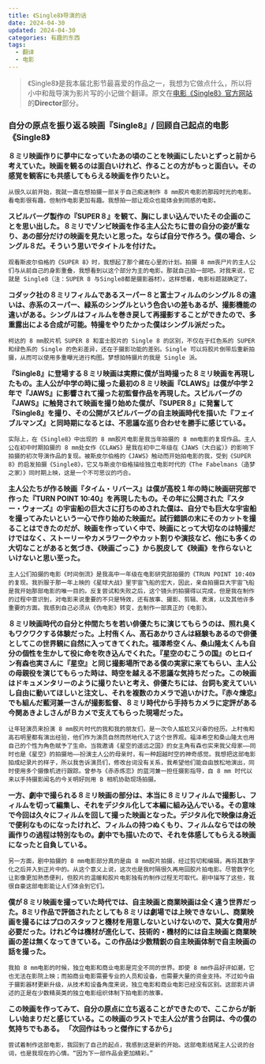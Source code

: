 ```yaml
---
title: 《Single8》导演的话
date: 2024-04-30
updated: 2024-04-30
categories: 有趣的东西
tags:
  - 翻译
  - 电影
---
```


> 《Single8》是我本届北影节最喜爱的作品之一，我想为它做点什么，所以将小中和哉导演为影片写的小记做个翻译。原文在[电影《Single8》官方网站](https://www.single8-movie.com/)的**Director**部分。

### 自分の原点を振り返る映画『Single8』/ 回顾自己起点的电影《Single8》

**８ミリ映画作りに夢中になっていたあの頃のことを映画にしたいとずっと前から考えていた。映画を観るのは面白いけれど、作ることの方がもっと面白い。その感覚を観客にも共感してもらえる映画を作りたいと。**

    从很久以前开始，我就一直在想拍摄一部关于自己痴迷制作 8 mm胶片电影的那段时光的电影。看电影很有趣，但制作电影更加有趣。我想拍一部让观众也能体会到同感的电影。

**スピルバーグ製作の『SUPER８』を観て、胸にしまい込んでいたその企画のことを思い出した。８ミリでゾンビ映画を作る主人公たちに昔の自分の姿が重なり、あの部分だけの映画を見たいと思った。ならば自分で作ろう。僕の場合、シングル８だ。そういう思いでタイトルを付けた。**

    观看斯皮尔伯格的《SUPER 8》时，我想起了那个藏在心里的计划。拍摄 8 mm丧尸片的主人公们与从前自己的身影重叠，我想看到以这个部分为主的电影。那就自己拍一部吧。对我来说，它就是 Single8（注：SUPER 8 与Single8都是摄影器材）。这样想着，电影标题就确定了。

**コダック社の８ミリフィルムであるスーパー８と富士フィルムのシングル８の違いは、赤系のスーパー、緑系のシングルという色合いの差もあるが、撮影機能の違いがある。シングルはフィルムを巻き戻して再撮影することができたので、多重露出による合成が可能。特撮をやりたかった僕はシングル派だった。**

    柯达的 8 mm胶片机 SUPER 8 和富士胶片的 Single 8 的区别，不仅在于红色系的 SUPER 和绿色系的 Single 的色彩差异，还在于摄影功能的差别。Single 可以将胶片倒带后重新拍摄，从而可以使用多重曝光进行构图。梦想拍特摄片的我是 Single 派。

**『Single8』に登場する８ミリ映画は実際に僕が当時撮った８ミリ映画を再現したもの。主人公が中学の時に撮った最初の８ミリ映画『CLAWS』は僕が中学２年で『JAWS』に影響されて撮った初監督作品を再現した。スピルバーグの『JAWS』に触発されて映画を撮り始めた僕が、『SUPER８』に発奮して『Single8』を撮り、その公開がスピルバーグの自主映画時代を描いた『フェイブルマンズ』と同時期になるとは、不思議な巡り合わせを勝手に感じている。**

    实际上，在《Single8》中出现的 8 mm胶片电影是我当年拍摄的 8 mm电影的复现作品。主人公在初中时期拍摄的 8 mm处女作《CLAWS》是我在初中二年级在《JAWS（大白鲨）》的影响下拍摄的初次导演作品的复现。被斯皮尔伯格的《JAWS》触动而开始拍电影的我，受到《SUPER 8》的启发拍摄《Single8》，它又与斯皮尔伯格描绘独立电影时代的《The Fabelmans（造梦之家）》同时期上映，这是一个不可思议的巧合。

**主人公たちが作る映画『タイム・リバース』は僕が高校１年の時に映画研究部で作った『TURN POINT 10:40』を再現したもの。その年に公開された『スター・ウォーズ』の宇宙船の巨大さに打ちのめされた僕は、自分でも巨大な宇宙船を撮ってみたいという一心で作り始めた映画だ。試行錯誤の末にそのカットを撮ることはできたのだが、映画を作っていく中で、映画にとって大切なのは特撮だけではなく、ストーリーやカメラワークやカット割りや演技など、他にも多くの大切なことがあると気づき、《映画ごっこ》から脱皮して《映画》を作らないといけないと思い至った。**

    主人公们拍摄的电影《时间倒流》是我高中一年级在电影研究部拍摄的《TRUN POINT 10:40》的复现。我折服于那一年上映的《星球大战》里宇宙飞船的宏大，因此，亲自拍摄巨大宇宙飞船是我开始那部电影的唯一目的。反复尝试和失败之后，这个镜头的拍摄得以完成，但是我在制作的过程中意识到，对电影来说重要的不只是特效，还有故事、摄影、剪辑、表演，以及其他许多重要的方面。我感到自己必须从《伪电影》转变，去制作一部真正的《电影》。

**８ミリ映画時代の自分と仲間たちを若い俳優たちに演じてもらうのは、照れ臭くもワクワクする体験だった。上村侑くん、髙石あかりさんは経験もあるので俳優としてこの世界観に自然に入ってきてくれた。福澤希空くん、桑山隆太くんも自分の個性を生かして役に命を吹き込んでくれた。『星空のむこうの国』のヒロイン有森也実さんに『星空』と同じ撮影場所である僕の実家に来てもらい、主人公の母親役を演じてもらった時は、時空を越える不思議な気持ちだった。この映画はドキュメンタリーのように撮りたいと考え、俳優たちには、台詞も変えていいし自由に動いてほしいと注文し、それを複数のカメラで追いかけた。『赤々煉恋』でも組んだ藍河兼一さんが撮影監督、８ミリ時代から手持ちカメラに定評がある今関あきよしさんがＢカメで支えてもらった現場だった。**

    让年轻演员来扮演 8 mm胶片时代的我和我的朋友们，是一次令人尴尬又兴奋的经历。上村侑和高石明里都有演出经验，他们作为演员自然而然地代入了这个世界观。福泽希空和桑山隆太也用自己的个性为角色赋予了生命。当我邀请《星空的遥远之国》的女主角有森也实来我父母家——同时也是《星空》的拍摄地——扮演主人公的母亲时，有一种超越时空的神奇感觉。我想把这部电影拍成纪录片的样子，所以我告诉演员们，修改台词没有关系，我希望他们能自由放松地演出，同时使用多个摄像机进行跟踪。曾参与《赤赤炼恋》的蓝河兼一担任摄影指导，自 8 mm 时代以来以手持摄影闻名的今关明好则用 B 相机协助现场拍摄。

**一方、劇中で撮られる８ミリ映画の部分は、本当に８ミリフィルムで撮影し、フィルムを切って編集し、それをデジタル化して本編に組み込んでいる。その意味で今回は久々にフィルムを回して撮った映画となった。デジタル化で映像は身近で便利なものになったけれど、フィルムの持つぬくもり、フィルムならではの映画作りの過程は特別なもの。劇中でも描いたので、それを体感してもらえる映画になったと自負している。**

    另一方面，剧中拍摄的 8 mm电影部分真的是由 8 mm胶片拍摄，经过剪切和编辑，再将其数字化之后并入到正片中的。从这个意义上说，这次也是我时隔很久再用回胶片拍电影。尽管数字化让影像更加熟悉便利，但胶片的温暖和胶片电影独有的制作过程无可取代。剧中描写了这些，我很自豪这部电影能让人们体会到它们。

**僕が８ミリ映画を撮っていた時代では、自主映画と商業映画は全く違う世界だった。8ミリ作品で評価されたとしても８ミリは劇場では上映できないし、商業映画を撮るにはプロのスタッフと機材を用意しないといけないので、莫大な費用が必要だった。けれど今は機材が進化して、技術的・機材的には自主映画と商業映画の差は無くなってきている。この作品は少数精鋭の自主映画体制で自主映画の話を撮った。**

    我拍 8 mm电影的时候，独立电影和商业电影是完全不同的世界。即使 8 mm作品好评如潮，它也无法在影院上映；而拍商业电影需要专业的人员和设备，也需要大量的资金支持。不过如今由于摄影器材更新升级，从技术和设备角度来说，独立电影和商业电影已经没有区别。这部影片讲述的正是在少数精英类的独立电影组织体制下拍电影的故事。

**この映画を作ってみて、自分の原点に立ち返ることができたので、ここからが新しい始まりだと感じている。この映画のラストで主人公が言う台詞は、今の僕の気持ちでもある。 「次回作はもっと傑作にするから」**

    尝试着制作这部电影，我回到了自己的起点，我感到这是新的开始。这部电影结尾主人公说的台词，也是我现在的心情。“因为下一部作品会更加精彩。”